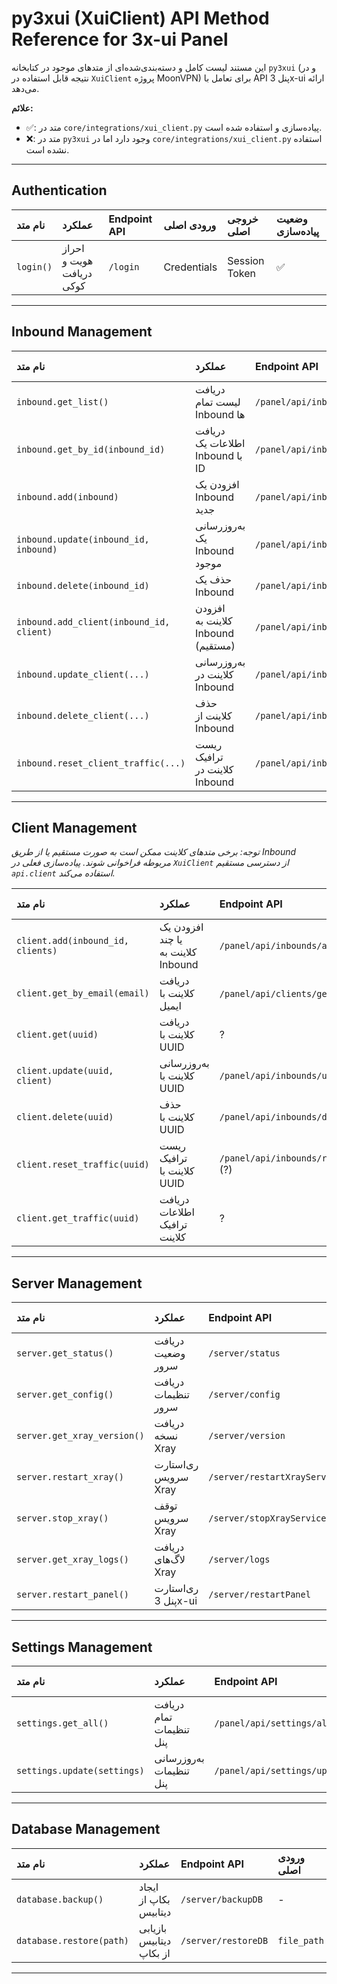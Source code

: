 # py3xui (XuiClient) API Method Reference for 3x-ui Panel

این مستند لیست کامل و دسته‌بندی‌شده‌ای از متدهای موجود در کتابخانه `py3xui` (و در نتیجه قابل استفاده در `XuiClient` پروژه MoonVPN) برای تعامل با API پنل 3x-ui ارائه می‌دهد.

**علائم:**
*   ✅: متد در `core/integrations/xui_client.py` پیاده‌سازی و استفاده شده است.
*   ❌: متد در `py3xui` وجود دارد اما در `core/integrations/xui_client.py` استفاده نشده است.

---

## Authentication

| نام متد       | عملکرد                       | Endpoint API | ورودی اصلی     | خروجی اصلی    | وضعیت پیاده‌سازی |
| :------------ | :--------------------------- | :----------- | :------------ | :------------ | :--------------- |
| `login()`     | احراز هویت و دریافت کوکی | `/login`     | Credentials | Session Token | ✅               |

---

## Inbound Management

| نام متد                                 | عملکرد                               | Endpoint API                       | ورودی اصلی           | خروجی اصلی         | وضعیت پیاده‌سازی |
| :-------------------------------------- | :----------------------------------- | :--------------------------------- | :------------------- | :----------------- | :--------------- |
| `inbound.get_list()`                    | دریافت لیست تمام Inbound ها         | `/panel/api/inbounds/list`         | -                    | `List[Inbound]`    | ✅               |
| `inbound.get_by_id(inbound_id)`         | دریافت اطلاعات یک Inbound با ID     | `/panel/api/inbounds/get/{id}`     | `inbound_id` (int)   | `Inbound`          | ✅               |
| `inbound.add(inbound)`                  | افزودن یک Inbound جدید              | `/panel/api/inbounds/add`          | `Inbound` object     | Result, Inbound    | ✅               |
| `inbound.update(inbound_id, inbound)`   | به‌روزرسانی یک Inbound موجود        | `/panel/api/inbounds/update/{id}`  | `id`, `Inbound` obj  | Result, Inbound    | ✅               |
| `inbound.delete(inbound_id)`            | حذف یک Inbound                      | `/panel/api/inbounds/del/{id}`     | `inbound_id` (int)   | Result             | ✅               |
| `inbound.add_client(inbound_id, client)`| افزودن کلاینت به Inbound (مستقیم) | `/panel/api/inbounds/addClient/`   | `id`, `Client` obj   | Result             | ❌               |
| `inbound.update_client(...)`            | به‌روزرسانی کلاینت در Inbound     | `/panel/api/inbounds/updateClient/{uuid}` | `id`, `uuid`, `Client` obj | Result | ❌               |
| `inbound.delete_client(...)`            | حذف کلاینت از Inbound              | `/panel/api/inbounds/delClient/{uuid}` | `id`, `uuid`         | Result             | ❌               |
| `inbound.reset_client_traffic(...)`     | ریست ترافیک کلاینت در Inbound    | `/panel/api/inbounds/{id}/resetClientTraffic/{uuid}` | `id`, `uuid`         | Result             | ❌               |

---

## Client Management

*توجه: برخی متدهای کلاینت ممکن است به صورت مستقیم یا از طریق Inbound مربوطه فراخوانی شوند. پیاده‌سازی فعلی در `XuiClient` از دسترسی مستقیم `api.client` استفاده می‌کند.*

| نام متد                        | عملکرد                           | Endpoint API                        | ورودی اصلی        | خروجی اصلی       | وضعیت پیاده‌سازی |
| :----------------------------- | :------------------------------- | :---------------------------------- | :---------------- | :--------------- | :--------------- |
| `client.add(inbound_id, clients)` | افزودن یک یا چند کلاینت به Inbound | `/panel/api/inbounds/addClient/`    | `id`, `List[Client]` | Result         | ✅               |
| `client.get_by_email(email)`   | دریافت کلاینت با ایمیل           | `/panel/api/clients/get/{email}`(?) | `email` (str)     | `Client`         | ✅               |
| `client.get(uuid)`             | دریافت کلاینت با UUID            | ?                                   | `uuid` (str)      | `Client`         | ✅               |
| `client.update(uuid, client)`  | به‌روزرسانی کلاینت با UUID       | `/panel/api/inbounds/updateClient/{uuid}` | `uuid`, `Client` obj | Result, Client | ✅               |
| `client.delete(uuid)`          | حذف کلاینت با UUID               | `/panel/api/inbounds/delClient/{uuid}` | `uuid` (str)      | Result           | ✅               |
| `client.reset_traffic(uuid)`   | ریست ترافیک کلاینت با UUID       | `/panel/api/inbounds/resetClientTraffic/{uuid}`(?) | `uuid` (str) | Result           | ✅               |
| `client.get_traffic(uuid)`     | دریافت اطلاعات ترافیک کلاینت   | ?                                   | `uuid` (str)      | Traffic Info   | ✅               |

---

## Server Management

| نام متد                 | عملکرد                     | Endpoint API               | ورودی اصلی | خروجی اصلی   | وضعیت پیاده‌سازی |
| :---------------------- | :------------------------- | :------------------------- | :--------- | :----------- | :--------------- |
| `server.get_status()`   | دریافت وضعیت سرور        | `/server/status`           | -          | ServerStatus | ✅               |
| `server.get_config()`   | دریافت تنظیمات سرور      | `/server/config`           | -          | Dict         | ❌               |
| `server.get_xray_version()` | دریافت نسخه Xray          | `/server/version`          | -          | Dict         | ❌               |
| `server.restart_xray()` | ری‌استارت سرویس Xray     | `/server/restartXrayService` | -          | Result       | ✅               |
| `server.stop_xray()`    | توقف سرویس Xray          | `/server/stopXrayService`  | -          | Result       | ❌               |
| `server.get_xray_logs()`| دریافت لاگ‌های Xray       | `/server/logs`             | -          | Dict         | ❌               |
| `server.restart_panel()`| ری‌استارت پنل 3x-ui       | `/server/restartPanel`     | -          | Result       | ❌               |

---

## Settings Management

| نام متد               | عملکرد                     | Endpoint API             | ورودی اصلی | خروجی اصلی | وضعیت پیاده‌سازی |
| :-------------------- | :------------------------- | :----------------------- | :--------- | :--------- | :--------------- |
| `settings.get_all()`  | دریافت تمام تنظیمات پنل | `/panel/api/settings/all`  | -          | Settings   | ❌               |
| `settings.update(settings)` | به‌روزرسانی تنظیمات پنل | `/panel/api/settings/update` | Settings   | Result     | ❌               |

---

## Database Management

| نام متد                   | عملکرد                   | Endpoint API       | ورودی اصلی | خروجی اصلی | وضعیت پیاده‌سازی |
| :------------------------ | :----------------------- | :----------------- | :--------- | :--------- | :--------------- |
| `database.backup()`       | ایجاد بکاپ از دیتابیس  | `/server/backupDB` | -          | Result     | ❌               |
| `database.restore(path)` | بازیابی دیتابیس از بکاپ | `/server/restoreDB`| `file_path`| Result     | ❌               |

--- 